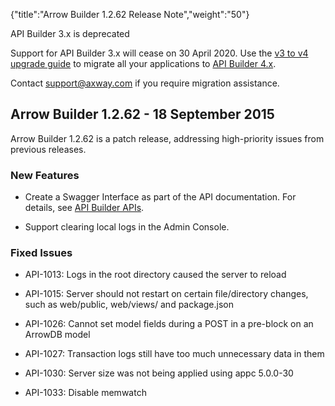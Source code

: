 {"title":"Arrow Builder 1.2.62 Release Note","weight":"50"} 

API Builder 3.x is deprecated

Support for API Builder 3.x will cease on 30 April 2020. Use the [v3 to v4 upgrade guide](https://docs.axway.com/bundle/API_Builder_4x_allOS_en/page/api_builder_v3_to_v4_upgrade_guide.html) to migrate all your applications to [API Builder 4.x](https://docs.axway.com/bundle/API_Builder_4x_allOS_en/page/api_builder_getting_started_guide.html).

Contact [support@axway.com](mailto:support@axway.com) if you require migration assistance.

## Arrow Builder 1.2.62 - 18 September 2015

Arrow Builder 1.2.62 is a patch release, addressing high-priority issues from previous releases.

### New Features

*   Create a Swagger Interface as part of the API documentation. For details, see [API Builder APIs](/docs/appc/Axway_API_Builder/API_Builder/API_Builder_Developer_Guide/API_Builder_APIs/).
    
*   Support clearing local logs in the Admin Console.
    

### Fixed Issues

*   API-1013: Logs in the root directory caused the server to reload
    
*   API-1015: Server should not restart on certain file/directory changes, such as web/public, web/views/ and package.json
    
*   API-1026: Cannot set model fields during a POST in a pre-block on an ArrowDB model
    
*   API-1027: Transaction logs still have too much unnecessary data in them
    
*   API-1030: Server size was not being applied using appc 5.0.0-30
    
*   API-1033: Disable memwatch